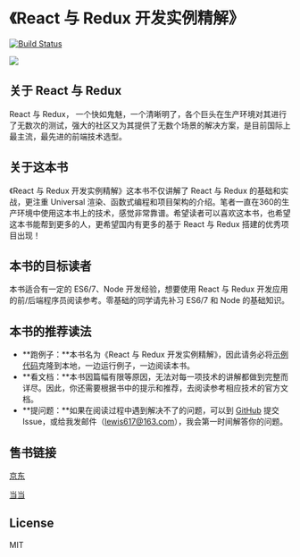 # 《React 与 Redux 开发实例精解》

[![Build Status](https://travis-ci.org/lewis617/react-redux-book.svg?branch=master)](https://travis-ci.org/lewis617/react-redux-book) 


![](https://raw.githubusercontent.com/lewis617/react-redux-book/master/front-cover.jpg)

## 关于 React 与 Redux

React 与 Redux， 一个快如鬼魅，一个清晰明了，各个巨头在生产环境对其进行了无数次的测试，强大的社区又为其提供了无数个场景的解决方案，是目前国际上最主流，最先进的前端技术选型。

## 关于这本书

《React 与 Redux 开发实例精解》这本书不仅讲解了 React 与 Redux 的基础和实战，更注重 Universal 渲染、函数式编程和项目架构的介绍。笔者一直在360的生产环境中使用这本书上的技术，感觉非常靠谱。希望读者可以喜欢这本书，也希望这本书能帮到更多的人，更希望国内有更多的基于 React 与 Redux 搭建的优秀项目出现！

## 本书的目标读者

本书适合有一定的 ES6/7、Node 开发经验，想要使用 React 与 Redux 开发应用的前/后端程序员阅读参考。零基础的同学请先补习 ES6/7 和 Node 的基础知识。

## 本书的推荐读法

- **跑例子：**本书名为《React 与 Redux 开发实例精解》，因此请务必将[示例代码](https://github.com/lewis617/react-redux-book)克隆到本地，一边运行例子，一边阅读本书。
- **看文档：**本书因篇幅有限等原因，无法对每一项技术的讲解都做到完整而详尽。因此，你还需要根据书中的提示和推荐，去阅读参考相应技术的官方文档。
- **提问题：**如果在阅读过程中遇到解决不了的问题，可以到 [GitHub](https://github.com/lewis617/react-redux-book) 提交 Issue，或给我发邮件（lewis617@163.com），我会第一时间解答你的问题。

## 售书链接

[京东](https://item.jd.com/12010463.html)

[当当](http://product.dangdang.com/24145390.html)

## License

MIT
